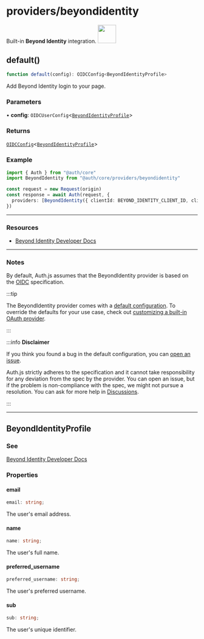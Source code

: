 # providers/beyondidentity

<div style={{backgroundColor: "#5077c5", display: "flex", justifyContent: "space-between", color: "#fff", padding: 16}}>
<span>Built-in <b>Beyond Identity</b> integration.</span>
<a href="https://www.beyondidentity.com/">
  <img style={{display: "block"}} src="https://authjs.dev/img/providers/beyondidentity.svg" height="48" width="48"/>
</a>
</div>

## default()

```ts
function default(config): OIDCConfig<BeyondIdentityProfile>
```

Add Beyond Identity login to your page.

### Parameters

• **config**: `OIDCUserConfig`\<[`BeyondIdentityProfile`](/reference/core/providers/beyondidentity.md#beyondidentityprofile)\>

### Returns

[`OIDCConfig`](/reference/core/providers.md#oidcconfigprofile)\<[`BeyondIdentityProfile`](/reference/core/providers/beyondidentity.md#beyondidentityprofile)\>

### Example

```ts
import { Auth } from "@auth/core"
import BeyondIdentity from "@auth/core/providers/beyondidentity"

const request = new Request(origin)
const response = await Auth(request, {
  providers: [BeyondIdentity({ clientId: BEYOND_IDENTITY_CLIENT_ID, clientSecret: BEYOND_IDENTITY_CLIENT_SECRET, issuer: BEYOND_IDENTITY_ISSUER })],
})
```

---

### Resources

- [Beyond Identity Developer Docs](https://developer.beyondidentity.com/)

---

### Notes

By default, Auth.js assumes that the BeyondIdentity provider is
based on the [OIDC](https://openid.net/specs/openid-connect-core-1_0.html) specification.

:::tip

The BeyondIdentity provider comes with a [default configuration](https://github.com/nextauthjs/next-auth/blob/main/packages/core/src/providers/beyondidentity.ts).
To override the defaults for your use case, check out [customizing a built-in OAuth provider](https://authjs.dev/guides/providers/custom-provider#override-default-options).

:::

:::info **Disclaimer**

If you think you found a bug in the default configuration, you can [open an issue](https://authjs.dev/new/provider-issue).

Auth.js strictly adheres to the specification and it cannot take responsibility for any deviation from
the spec by the provider. You can open an issue, but if the problem is non-compliance with the spec,
we might not pursue a resolution. You can ask for more help in [Discussions](https://authjs.dev/new/github-discussions).

:::

***

## BeyondIdentityProfile

### See

[Beyond Identity Developer Docs](https://developer.beyondidentity.com/)

### Properties

#### email

```ts
email: string;
```

The user's email address.

#### name

```ts
name: string;
```

The user's full name.

#### preferred\_username

```ts
preferred_username: string;
```

The user's preferred username.

#### sub

```ts
sub: string;
```

The user's unique identifier.
